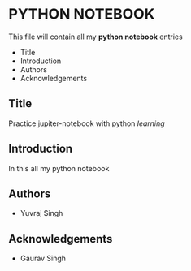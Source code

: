 # PYTHON NOTEBOOK

This file will contain all my **python notebook** entries

- Title
- Introduction
- Authors
- Acknowledgements

## Title 

Practice jupiter-notebook with python _learning_

## Introduction

In this all my python notebook

## Authors

- Yuvraj Singh

## Acknowledgements

- Gaurav Singh



